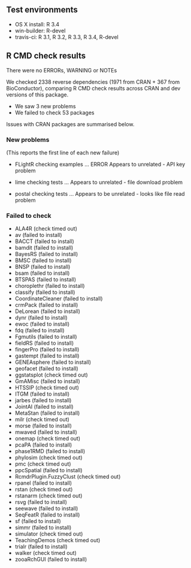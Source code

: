 ## Test environments
* OS X install: R 3.4
* win-builder: R-devel
* travis-ci: R 3.1, R 3.2, R 3.3, R 3.4, R-devel

## R CMD check results

There were no ERRORs, WARNING or NOTEs

We checked 2338 reverse dependencies (1971 from CRAN + 367 from BioConductor), comparing R CMD check results across CRAN and dev versions of this package.

 * We saw 3 new problems
 * We failed to check 53 packages

Issues with CRAN packages are summarised below.

### New problems
(This reports the first line of each new failure)

* FLightR
  checking examples ... ERROR
  Appears to unrelated - API key problem

* lime
  checking tests ...
  Appears to unrelated - file download problem

* postal
  checking tests ...
  Appears to be unrelated - looks like file read problem

### Failed to check

* ALA4R                  (check timed out)
* av                     (failed to install)
* BACCT                  (failed to install)
* bamdit                 (failed to install)
* BayesRS                (failed to install)
* BMSC                   (failed to install)
* BNSP                   (failed to install)
* bsam                   (failed to install)
* BTSPAS                 (failed to install)
* choroplethr            (failed to install)
* classify               (failed to install)
* CoordinateCleaner      (failed to install)
* crmPack                (failed to install)
* DeLorean               (failed to install)
* dynr                   (failed to install)
* ewoc                   (failed to install)
* fdq                    (failed to install)
* Fgmutils               (failed to install)
* fieldRS                (failed to install)
* fingerPro              (failed to install)
* gastempt               (failed to install)
* GENEAsphere            (failed to install)
* geofacet               (failed to install)
* ggstatsplot            (check timed out)
* GmAMisc                (failed to install)
* HTSSIP                 (check timed out)
* ITGM                   (failed to install)
* jarbes                 (failed to install)
* JointAI                (failed to install)
* MetaStan               (failed to install)
* milr                   (check timed out)
* morse                  (failed to install)
* mwaved                 (failed to install)
* onemap                 (check timed out)
* pcaPA                  (failed to install)
* phase1RMD              (failed to install)
* phylosim               (check timed out)
* pmc                    (check timed out)
* ppcSpatial             (failed to install)
* RcmdrPlugin.FuzzyClust (check timed out)
* rpanel                 (failed to install)
* rstan                  (check timed out)
* rstanarm               (check timed out)
* rsvg                   (failed to install)
* seewave                (failed to install)
* SeqFeatR               (failed to install)
* sf                     (failed to install)
* simmr                  (failed to install)
* simulator              (check timed out)
* TeachingDemos          (check timed out)
* trialr                 (failed to install)
* walker                 (check timed out)
* zooaRchGUI             (failed to install)
